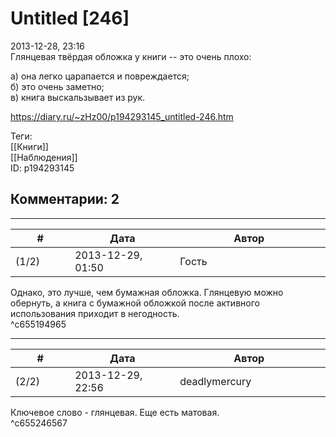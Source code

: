 Untitled [246]
==============

  
2013-12-28, 23:16  
 Глянцевая твёрдая обложка у книги -- это очень плохо:   
   
 а) она легко царапается и повреждается;   
 б) это очень заметно;   
 в) книга выскальзывает из рук.   
  
<https://diary.ru/~zHz00/p194293145_untitled-246.htm>  
  
Теги:  
[[Книги]]  
[[Наблюдения]]  
ID: p194293145  


Комментарии: 2
--------------

  


---



|         #         |              Дата              |                     Автор                     |           ID           |
| --- | --- | --- | --- |
| (1/2) | 2013-12-29, 01:50 | Гость | c655194965 |

  
 Однако, это лучше, чем бумажная обложка. Глянцевую можно обернуть, а книга с бумажной обложкой после активного использования приходит в негодность.   
 ^c655194965

---



|         #         |              Дата              |                     Автор                     |           ID           |
| --- | --- | --- | --- |
| (2/2) | 2013-12-29, 22:56 | deadlymercury | c655246567 |

  
 Ключевое слово - глянцевая. Еще есть матовая.   
 ^c655246567